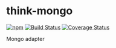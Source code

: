 # think-mongo
[![npm](https://img.shields.io/npm/v/think-mongo.svg?style=flat-square)](https://www.npmjs.com/package/think-mongo)
[![Build Status](https://travis-ci.org/thinkjs/think-mongo.svg?branch=master)](https://travis-ci.org/thinkjs/think-mongo)
[![Coverage Status](https://coveralls.io/repos/github/thinkjs/think-mongo/badge.svg)](https://coveralls.io/github/thinkjs/think-mongo)

Mongo adapter
